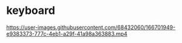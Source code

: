 # keyboard


https://user-images.githubusercontent.com/68432060/166701949-e9383373-777c-4eb1-a29f-41a98a363883.mp4

